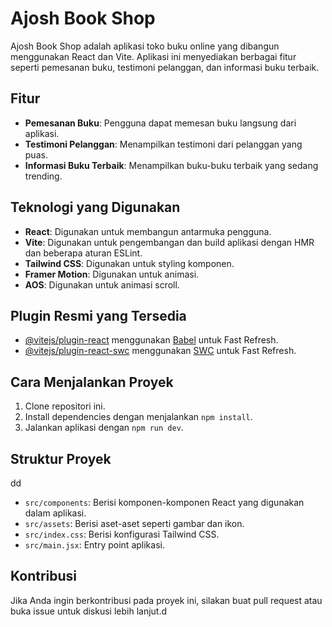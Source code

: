 # Ajosh Book Shop

Ajosh Book Shop adalah aplikasi toko buku online yang dibangun menggunakan React dan Vite. Aplikasi ini menyediakan berbagai fitur seperti pemesanan buku, testimoni pelanggan, dan informasi buku terbaik.

## Fitur

- **Pemesanan Buku**: Pengguna dapat memesan buku langsung dari aplikasi.
- **Testimoni Pelanggan**: Menampilkan testimoni dari pelanggan yang puas.
- **Informasi Buku Terbaik**: Menampilkan buku-buku terbaik yang sedang trending.

## Teknologi yang Digunakan

- **React**: Digunakan untuk membangun antarmuka pengguna.
- **Vite**: Digunakan untuk pengembangan dan build aplikasi dengan HMR dan beberapa aturan ESLint.
- **Tailwind CSS**: Digunakan untuk styling komponen.
- **Framer Motion**: Digunakan untuk animasi.
- **AOS**: Digunakan untuk animasi scroll.

## Plugin Resmi yang Tersedia

- [@vitejs/plugin-react](https://github.com/vitejs/vite-plugin-react/blob/main/packages/plugin-react/README.md) menggunakan [Babel](https://babeljs.io/) untuk Fast Refresh.
- [@vitejs/plugin-react-swc](https://github.com/vitejs/vite-plugin-react-swc) menggunakan [SWC](https://swc.rs/) untuk Fast Refresh.

## Cara Menjalankan Proyek

1. Clone repositori ini.
2. Install dependencies dengan menjalankan `npm install`.
3. Jalankan aplikasi dengan `npm run dev`.

## Struktur Proyek
dd
- `src/components`: Berisi komponen-komponen React yang digunakan dalam aplikasi.
- `src/assets`: Berisi aset-aset seperti gambar dan ikon.
- `src/index.css`: Berisi konfigurasi Tailwind CSS.
- `src/main.jsx`: Entry point aplikasi.

## Kontribusi

Jika Anda ingin berkontribusi pada proyek ini, silakan buat pull request atau buka issue untuk diskusi lebih lanjut.d